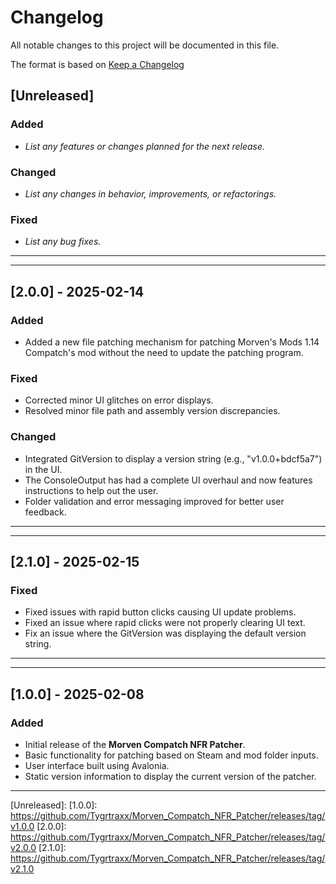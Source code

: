 # Changelog

All notable changes to this project will be documented in this file.

The format is based on [Keep a Changelog](https://keepachangelog.com/)

## [Unreleased]
### Added
- _List any features or changes planned for the next release._

### Changed
- _List any changes in behavior, improvements, or refactorings._

### Fixed
- _List any bug fixes._


------------------------------------------------------------------------------------------------

------------------------------------------------------------------------------------------------

## [2.0.0] - 2025-02-14
### Added
- Added a new file patching mechanism for patching Morven's Mods 1.14 Compatch's mod without the need to update the patching program.

### Fixed
- Corrected minor UI glitches on error displays.
- Resolved minor file path and assembly version discrepancies.

### Changed
- Integrated GitVersion to display a version string (e.g., "v1.0.0+bdcf5a7") in the UI.
- The ConsoleOutput has had a complete UI overhaul and now features instructions to help out the user.
- Folder validation and error messaging improved for better user feedback.
------------------------------------------------------------------------------------------------

------------------------------------------------------------------------------------------------

## [2.1.0] - 2025-02-15

### Fixed
- Fixed issues with rapid button clicks causing UI update problems.
- Fixed an issue where rapid clicks were not properly clearing UI text.
- Fix an issue where the GitVersion was displaying the default version string.
------------------------------------------------------------------------------------------------

------------------------------------------------------------------------------------------------

## [1.0.0] - 2025-02-08
### Added
- Initial release of the **Morven Compatch NFR Patcher**.
- Basic functionality for patching based on Steam and mod folder inputs.
- User interface built using Avalonia.
- Static version information to display the current version of the patcher.
------------------------------------------------------------------------------------------------

[Unreleased]:
[1.0.0]: https://github.com/Tygrtraxx/Morven_Compatch_NFR_Patcher/releases/tag/v1.0.0 
[2.0.0]: https://github.com/Tygrtraxx/Morven_Compatch_NFR_Patcher/releases/tag/v2.0.0
[2.1.0]: https://github.com/Tygrtraxx/Morven_Compatch_NFR_Patcher/releases/tag/v2.1.0